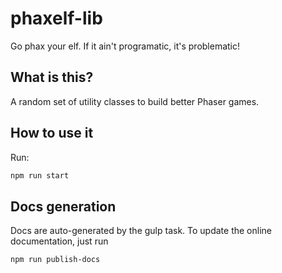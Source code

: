 # phaxelf-lib
Go phax your elf. If it ain't programatic, it's problematic!

## What is this?

A random set of utility classes to build better Phaser games.

## How to use it
Run:

```bash
npm run start
```

## Docs generation
Docs are auto-generated by the gulp task. To update the online documentation, just run

```bash
npm run publish-docs
```
